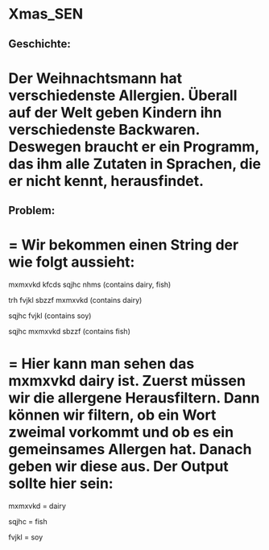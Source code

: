 # Xmas_SEN

## Geschichte:

Der Weihnachtsmann hat verschiedenste Allergien. Überall auf der Welt geben Kindern ihn verschiedenste Backwaren.
Deswegen braucht er ein Programm, das ihm alle Zutaten in Sprachen, die er nicht kennt, herausfindet.
=


## Problem:
=
Wir bekommen einen String der wie folgt aussieht:
=


mxmxvkd kfcds sqjhc nhms (contains dairy, fish)

trh fvjkl sbzzf mxmxvkd (contains dairy)

sqjhc fvjkl (contains soy)

sqjhc mxmxvkd sbzzf (contains fish)



=
Hier kann man sehen das mxmxvkd dairy ist.
Zuerst müssen wir die allergene Herausfiltern. Dann können wir filtern, ob ein Wort zweimal vorkommt und ob es ein gemeinsames Allergen hat.
Danach geben wir diese aus.
Der Output sollte hier sein:
=

mxmxvkd = dairy

sqjhc = fish

fvjkl = soy
